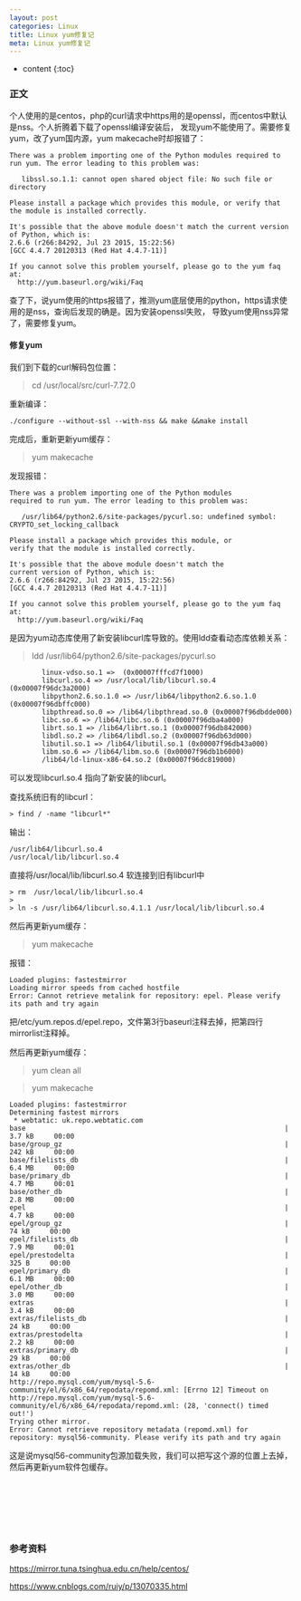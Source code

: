 ```yaml
---
layout: post
categories: Linux
title: Linux yum修复记
meta: Linux yum修复记
---
```

* content
{:toc}

### 正文

个人使用的是centos，php的curl请求中https用的是openssl，而centos中默认是nss。个人折腾着下载了openssl编译安装后，
发现yum不能使用了。需要修复yum，改了yum国内源，yum makecache时却报错了：
```
There was a problem importing one of the Python modules required to run yum. The error leading to this problem was:

   libssl.so.1.1: cannot open shared object file: No such file or directory

Please install a package which provides this module, or verify that the module is installed correctly.

It's possible that the above module doesn't match the current version of Python, which is:
2.6.6 (r266:84292, Jul 23 2015, 15:22:56)
[GCC 4.4.7 20120313 (Red Hat 4.4.7-11)]

If you cannot solve this problem yourself, please go to the yum faq at:
  http://yum.baseurl.org/wiki/Faq
```

查了下，说yum使用的https报错了，推测yum底层使用的python，https请求使用的是nss，查询后发现的确是。因为安装openssl失败，
导致yum使用nss异常了，需要修复yum。

#### 修复yum

我们到下载的curl解码包位置：

> cd /usr/local/src/curl-7.72.0

重新编译：

```
./configure --without-ssl --with-nss && make &&make install
```

完成后，重新更新yum缓存：

> yum makecache

发现报错：
```
There was a problem importing one of the Python modules
required to run yum. The error leading to this problem was:

   /usr/lib64/python2.6/site-packages/pycurl.so: undefined symbol: CRYPTO_set_locking_callback

Please install a package which provides this module, or
verify that the module is installed correctly.

It's possible that the above module doesn't match the
current version of Python, which is:
2.6.6 (r266:84292, Jul 23 2015, 15:22:56)
[GCC 4.4.7 20120313 (Red Hat 4.4.7-11)]

If you cannot solve this problem yourself, please go to the yum faq at:
  http://yum.baseurl.org/wiki/Faq
```

是因为yum动态库使用了新安装libcurl库导致的。使用ldd查看动态库依赖关系：

> ldd /usr/lib64/python2.6/site-packages/pycurl.so

```
        linux-vdso.so.1 =>  (0x00007fffcd7f1000)
        libcurl.so.4 => /usr/local/lib/libcurl.so.4 (0x00007f96dc3a2000)
        libpython2.6.so.1.0 => /usr/lib64/libpython2.6.so.1.0 (0x00007f96dbffc000)
        libpthread.so.0 => /lib64/libpthread.so.0 (0x00007f96dbdde000)
        libc.so.6 => /lib64/libc.so.6 (0x00007f96dba4a000)
        librt.so.1 => /lib64/librt.so.1 (0x00007f96db842000)
        libdl.so.2 => /lib64/libdl.so.2 (0x00007f96db63d000)
        libutil.so.1 => /lib64/libutil.so.1 (0x00007f96db43a000)
        libm.so.6 => /lib64/libm.so.6 (0x00007f96db1b6000)
        /lib64/ld-linux-x86-64.so.2 (0x00007f96dc819000)
```

可以发现libcurl.so.4 指向了新安装的libcurl。

查找系统旧有的libcurl：

```
> find / -name "libcurl*"
```

输出：
```
/usr/lib64/libcurl.so.4 
/usr/local/lib/libcurl.so.4
```

直接将/usr/local/lib/libcurl.so.4 软连接到旧有libcurl中
```
> rm  /usr/local/lib/libcurl.so.4
>
> ln -s /usr/lib64/libcurl.so.4.1.1 /usr/local/lib/libcurl.so.4
```

然后再更新yum缓存：

> yum makecache

报错：
```
Loaded plugins: fastestmirror
Loading mirror speeds from cached hostfile
Error: Cannot retrieve metalink for repository: epel. Please verify its path and try again
```

把/etc/yum.repos.d/epel.repo，文件第3行baseurl注释去掉，把第四行mirrorlist注释掉。

然后再更新yum缓存：

> yum clean all

> yum makecache

```
Loaded plugins: fastestmirror
Determining fastest mirrors
 * webtatic: uk.repo.webtatic.com
base                                                                | 3.7 kB     00:00
base/group_gz                                                       | 242 kB     00:00
base/filelists_db                                                   | 6.4 MB     00:00
base/primary_db                                                     | 4.7 MB     00:01
base/other_db                                                       | 2.8 MB     00:00
epel                                                                | 4.7 kB     00:00
epel/group_gz                                                       |  74 kB     00:00
epel/filelists_db                                                   | 7.9 MB     00:01
epel/prestodelta                                                    |  325 B     00:00
epel/primary_db                                                     | 6.1 MB     00:00
epel/other_db                                                       | 3.0 MB     00:00
extras                                                              | 3.4 kB     00:00
extras/filelists_db                                                 |  24 kB     00:00
extras/prestodelta                                                  | 2.2 kB     00:00
extras/primary_db                                                   |  29 kB     00:00
extras/other_db                                                     |  14 kB     00:00
http://repo.mysql.com/yum/mysql-5.6-community/el/6/x86_64/repodata/repomd.xml: [Errno 12] Timeout on http://repo.mysql.com/yum/mysql-5.6-community/el/6/x86_64/repodata/repomd.xml: (28, 'connect() timed out!')
Trying other mirror.
Error: Cannot retrieve repository metadata (repomd.xml) for repository: mysql56-community. Please verify its path and try again
```

这是说mysql56-community包源加载失败，我们可以把写这个源的位置上去掉，然后再更新yum软件包缓存。

<br/><br/><br/><br/><br/>
### 参考资料

<https://mirror.tuna.tsinghua.edu.cn/help/centos/>

<https://www.cnblogs.com/ruiy/p/13070335.html>
